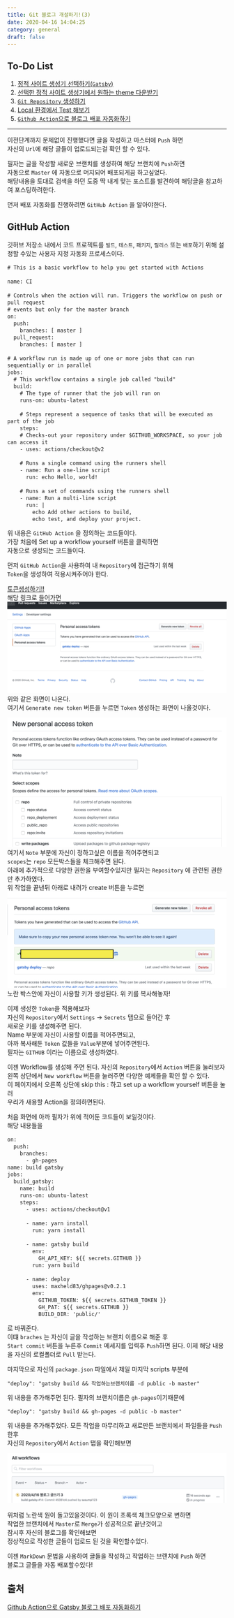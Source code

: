 ```yaml
---
title: Git 블로그 개설하기!(3)
date: 2020-04-16 14:04:25
category: general
draft: false
---
```


## To-Do List


1. [정적 사이트 생성기 선택하기(`Gatsby`)](https://sasumpi123.github.io/general/gitblog1/)
2. [선택한 정적 사이트 생성기에서 원하는 theme 다운받기](https://sasumpi123.github.io/general/gitblog1/)
3. [`Git Repository` 생성하기](https://sasumpi123.github.io/general/gitblog2/)
4. [Local 환경에서 Test 해보기](https://sasumpi123.github.io/general/gitblog2/)
5. [`Github Action`으로  블로그 배포 자동화하기](https://sasumpi123.github.io/general/gitblog3/)


***      
이전단계까지 문제없이 진행했다면 글을 작성하고 마스터에 `Push` 하면   
자신의 `Url`에 해당 글들이 업로드되는걸 확인 할 수 있다.

필자는 글을 작성할 새로운 브랜치를 생성하여 해당 브랜치에 `Push`하면   
자동으로 `Master` 에 자동으로 머지되어 배포되게끔 하고싶었다.    
해당내용을 토대로 검색을 하던 도중 딱 내게 맞는 포스트를 발견하여
해당글을 참고하여 포스팅하려한다.

먼저 배포 자동화를 진행하려면 `GitHub Action` 을 알아야한다.
## GitHub Action
깃허브 저장소 내에서 코드 프로젝트를 `빌드`, `테스트`, `패키지`, `릴리스` 또는 `배포`하기 위해 설정할 수있는 사용자 지정 자동화 프로세스이다.   


```
# This is a basic workflow to help you get started with Actions

name: CI

# Controls when the action will run. Triggers the workflow on push or pull request
# events but only for the master branch
on:
  push:
    branches: [ master ]
  pull_request:
    branches: [ master ]

# A workflow run is made up of one or more jobs that can run sequentially or in parallel
jobs:
  # This workflow contains a single job called "build"
  build:
    # The type of runner that the job will run on
    runs-on: ubuntu-latest

    # Steps represent a sequence of tasks that will be executed as part of the job
    steps:
    # Checks-out your repository under $GITHUB_WORKSPACE, so your job can access it
    - uses: actions/checkout@v2

    # Runs a single command using the runners shell
    - name: Run a one-line script
      run: echo Hello, world!

    # Runs a set of commands using the runners shell
    - name: Run a multi-line script
      run: |
        echo Add other actions to build,
        echo test, and deploy your project.
```

위 내용은 `GitHub Action` 을 정의하는 코드들이다.   
가장 처음에 Set up a workflow yourself 버튼을 클릭하면      
자동으로 생성되는 코드들이다.

먼저 `GitHub Action`을 사용하여 내 `Repository`에 접근하기 위해    
`Token`을 생성하여 적용시켜주어야 한다.

[토큰생성하기!!](https://github.com/settings/tokens)   
해당 링크로 들어가면   
![](./images/createToken.png)
위와 같은 화면이 나온다.    
여기서 `Generate new token` 버튼을 누르면 `Token` 생성하는 화면이 나올것이다.

![](./images/createToken2.png)
여기서 `Note` 부분에 자신이 정하고싶은 이름을 적어주면되고    
`scopes`는 `repo` 모든박스들을 체크해주면 된다.   
아래에 추가적으로 다양한 권한을 부여할수있지만 필자는 `Repository` 에 관련된
권한만 추가하였다.   
위 작업을 끝낸뒤 아래로 내려가 create 버튼을 누르면
![](./images/createToken3.png)
노란 박스안에 자신이 사용할 키가 생성된다.
위 키를 복사해놓자!


이제 생성한 `Token`을 적용해보자   
자신의 `Repository`에서 `Settings` -> `Secrets` 탭으로 들어간 후   
새로운 키를 생성해주면 된다.   
Name 부분에 자신이 사용할 이름을 적어주면되고,   
아까 복사해둔 `Token` 값들을 `Value`부분에 넣어주면된다.   
필자는 `GITHUB` 이라는 이름으로 생성하였다.

이젠 Workflow를 생성해 주면 된다. 자신의 `Repository`에서 `Action` 버튼을 눌러보자   
왼쪽 상단에서 `New workflow` 버튼을 눌러주면 다양한 예제들을 확인 할 수 있다.   
이 페이지에서 오른쪽 상단에 skip this : 하고 set up a workflow yourself 버튼을 눌러   
우리가 새용할 Action을 정의하면된다.

처음 화면에 아까 필자가 위에 적어둔 코드들이 보일것이다.   
해당 내용들을
```
on:
  push:
    branches:
      - gh-pages
name: build gatsby
jobs:
  build_gatsby:
    name: build
    runs-on: ubuntu-latest
    steps:
      - uses: actions/checkout@v1

      - name: yarn install
        run: yarn install

      - name: gatsby build
        env:
          GH_API_KEY: ${{ secrets.GITHUB }}
        run: yarn build

      - name: deploy
        uses: maxheld83/ghpages@v0.2.1
        env:
          GITHUB_TOKEN: ${{ secrets.GITHUB_TOKEN }}
          GH_PAT: ${{ secrets.GITHUB }}
          BUILD_DIR: 'public/'
```
로 바꿔준다.   
이떄 `braches` 는 자신이 글을 작성하는 브랜치 이름으로 해준 후   
`Start commit` 버튼을 누른후 `Commit` 메세지를 입력후 `Push`하면 된다.
이제 해당 내용을 자신의 로컬폴더로 `Pull` 받는다.

마지막으로 자신의 `package.json` 파일에서 제일 마지막 scripts 부분에
```
"deploy": "gatsby build && 작업하는브랜치이름 -d public -b master"
```
위 내용을 추가해주면 된다. 필자의 브랜치이름은 `gh-pages`이기때문에
```
"deploy": "gatsby build && gh-pages -d public -b master"
```
위 내용을 추가해주었다.
모든 작업을 마무리하고 새로만든 브랜치에서 파일들을 `Push`한후   
자신의 `Repository`에서 `Action` 탭을 확인해보면

![](./images/upload.png)

위처럼 노란색 원이 돌고있을것이다. 이 원이 초록색 체크모양으로 변하면   
작업한 브랜치에서 `Master`로 `Merge`가 성공적으로 끝난것이고    
잠시후 자신의 블로그를 확인해보면   
정상적으로 작성한 글들이 업로드 된 것을 확인할수있다.

이젠 `MarkDown` 문법을 사용하여 글들을 작성하고 작업하는 브랜치에 `Push` 하면   
블로그 글들을 자동 배포할수있다!
   


## 출처
[Github Action으로 Gatsby 블로그 배포 자동화하기](https://alstn2468.github.io/Automation/2020-01-24-GatsbyGithubAction/)